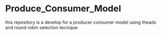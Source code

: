 # Produce_Consumer_Model
this repository is a develop for a producer consumer model using theads and round robin selection tecnique
